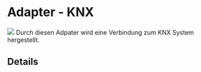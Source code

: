 
# Adapter - KNX

![](http://download.iobroker.net/img/logo-knx.png) Durch diesen Adpater wird eine Verbindung zum KNX System hergestellt.


## Details